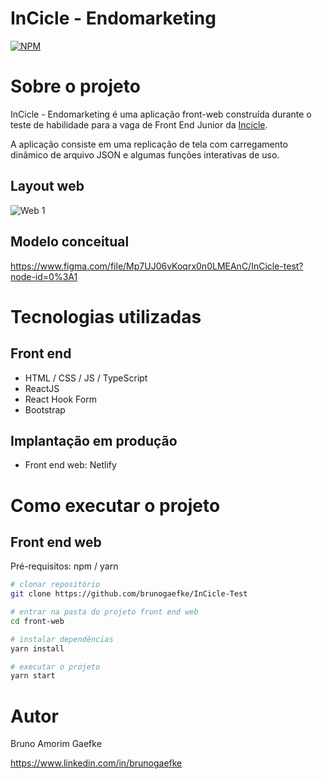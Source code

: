 # InCicle - Endomarketing
[![NPM](https://img.shields.io/npm/l/react)](https://github.com/brunogaefke/InCicle-Test/blob/dev/LICENSE) 

# Sobre o projeto

InCicle - Endomarketing é uma aplicação front-web construída durante o teste de habilidade para a vaga de Front End Junior da [Incicle](https://www.linkedin.com/company/incicle/ "LinkedIn InCicle").

A aplicação consiste em uma replicação de tela com carregamento dinâmico de arquivo JSON e algumas funções interativas de uso.

## Layout web
![Web 1](https://github.com/brunogaefke/InCicle-Test/blob/main/InCicleTest.png)

## Modelo conceitual
https://www.figma.com/file/Mp7UJ06vKoqrx0n0LMEAnC/InCicle-test?node-id=0%3A1

# Tecnologias utilizadas

## Front end
- HTML / CSS / JS / TypeScript
- ReactJS
- React Hook Form
- Bootstrap

## Implantação em produção
- Front end web: Netlify

# Como executar o projeto

## Front end web
Pré-requisitos: npm / yarn

```bash
# clonar repositório
git clone https://github.com/brunogaefke/InCicle-Test

# entrar na pasta do projeto front end web
cd front-web

# instalar dependências
yarn install

# executar o projeto
yarn start
```

# Autor

Bruno Amorim Gaefke

https://www.linkedin.com/in/brunogaefke
